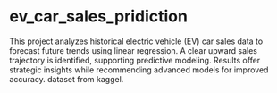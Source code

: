 # ev_car_sales_pridiction
This project analyzes historical electric vehicle (EV) car sales data to forecast future trends using linear regression. A clear upward sales trajectory is identified, supporting predictive modeling. Results offer strategic insights while recommending advanced models for improved accuracy.
dataset from kaggel.
